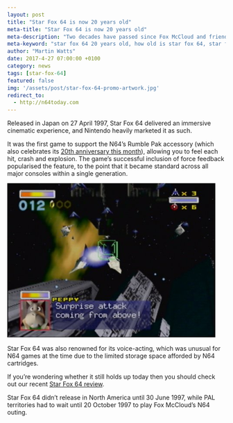 ```yaml
---
layout: post
title: "Star Fox 64 is now 20 years old"
meta-title: "Star Fox 64 is now 20 years old"
meta-description: "Two decades have passed since Fox McCloud and friends first graced the N64, causing quite a rumble in the process."
meta-keyword: "star fox 64 20 years old, how old is star fox 64, star fox 64"
author: "Martin Watts"
date: 2017-4-27 07:00:00 +0100
category: news
tags: [star-fox-64]
featured: false
img: '/assets/post/star-fox-64-promo-artwork.jpg'
redirect_to:
  - http://n64today.com
---
```

Released in Japan on 27 April 1997, Star Fox 64 delivered an immersive cinematic experience, and Nintendo heavily marketed it as such.

It was the first game to support the N64’s Rumble Pak accessory (which also celebrates its [20th anniversary this month](/news/2017/04/27/the-n64-rumble-pak-came-out-20-years-ago.html)), allowing you to feel each hit, crash and explosion. The game’s successful inclusion of force feedback popularised the feature, to the point that it became standard across all major consoles within a single generation.

![Sector Y surprise attack in Star Fox 64](/assets/images/games/star-fox-64/star-fox-64-sector-y-surprise-attack.jpg)

Star Fox 64 was also renowned for its voice-acting, which was unusual for N64 games at the time due to the limited storage space afforded by N64 cartridges.

If you’re wondering whether it still holds up today then you should check out our recent [Star Fox 64 review](http://n64blog.com/review/2017/04/23/star-fox-64-review.html).

Star Fox 64 didn’t release in North America until 30 June 1997, while PAL territories had to wait until 20 October 1997 to play Fox McCloud’s N64 outing.
